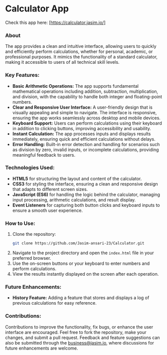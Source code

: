 # Calculator App

Check this app here:  [https://calculator.jasim.io/]

### About
The app provides a clean and intuitive interface, allowing users to quickly and efficiently perform calculations, whether for personal, academic, or professional purposes. It mimics the functionality of a standard calculator, making it accessible to users of all technical skill levels. 

### Key Features:
- **Basic Arithmetic Operations:** The app supports fundamental mathematical operations including addition, subtraction, multiplication, and division, with the capability to handle both integer and floating-point numbers.
- **Clear and Responsive User Interface:** A user-friendly design that is visually appealing and simple to navigate. The interface is responsive, ensuring the app works seamlessly across desktop and mobile devices.
- **Keyboard Support:** Users can perform calculations using their keyboard in addition to clicking buttons, improving accessibility and usability.
- **Instant Calculation:** The app processes inputs and displays results immediately, ensuring quick and efficient calculations without delays.
- **Error Handling:** Built-in error detection and handling for scenarios such as division by zero, invalid inputs, or incomplete calculations, providing meaningful feedback to users.

### Technologies Used:
- **HTML5** for structuring the layout and content of the calculator.
- **CSS3** for styling the interface, ensuring a clean and responsive design that adapts to different screen sizes.
- **JavaScript (ES6)** for handling the logic behind the calculator, managing input processing, arithmetic calculations, and result display.
- **Event Listeners** for capturing both button clicks and keyboard inputs to ensure a smooth user experience.

### How to Use:
1. Clone the repository:
   ```bash
   git clone https://github.com/Jasim-ansari-23/Calculator.git
   ```
2. Navigate to the project directory and open the `index.html` file in your preferred browser.
3. Use the on-screen buttons or your keyboard to enter numbers and perform calculations.
4. View the results instantly displayed on the screen after each operation.

### Future Enhancements:
- **History Feature:** Adding a feature that stores and displays a log of previous calculations for easy reference.

### Contributions:
Contributions to improve the functionality, fix bugs, or enhance the user interface are encouraged. Feel free to fork the repository, make your changes, and submit a pull request. Feedback and feature suggestions can also be submitted through the [business@jasim.io](#), where discussions for future enhancements are welcome.